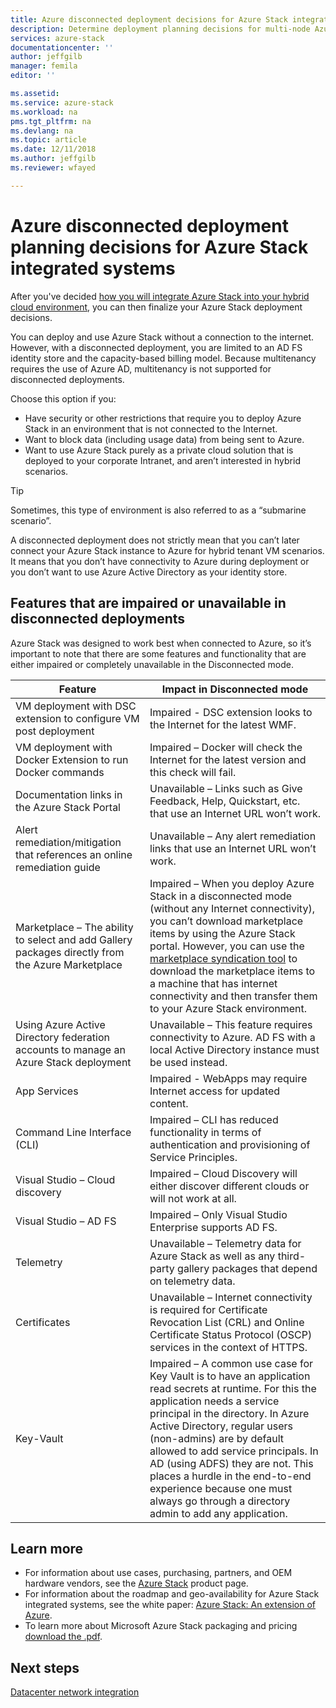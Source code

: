 ```yaml
---
title: Azure disconnected deployment decisions for Azure Stack integrated systems | Microsoft Docs
description: Determine deployment planning decisions for multi-node Azure Stack Azure-connected deployments.
services: azure-stack
documentationcenter: ''
author: jeffgilb
manager: femila
editor: ''

ms.assetid: 
ms.service: azure-stack
ms.workload: na
pms.tgt_pltfrm: na
ms.devlang: na
ms.topic: article
ms.date: 12/11/2018
ms.author: jeffgilb
ms.reviewer: wfayed

---
```

# Azure disconnected deployment planning decisions for Azure Stack integrated systems
After you've decided [how you will integrate Azure Stack into your hybrid cloud environment](azure-stack-connection-models.md), you can then finalize your Azure Stack deployment decisions.

You can deploy and use Azure Stack without a connection to the internet. However, with a disconnected deployment, you are limited to an AD FS identity store and the capacity-based billing model. Because multitenancy requires the use of Azure AD, multitenancy is not supported for disconnected deployments. 

Choose this option if you:
- Have security or other restrictions that require you to deploy Azure Stack in an environment that is not connected to the Internet.
- Want to block data (including usage data) from being sent to Azure.
- Want to use Azure Stack purely as a private cloud solution that is deployed to your corporate Intranet, and aren’t interested in hybrid scenarios.

> [!TIP]
> Sometimes, this type of environment is also referred to as a “submarine scenario”.

A disconnected deployment does not strictly mean that you can’t later connect your Azure Stack instance to Azure for hybrid tenant VM scenarios. It means that you don’t have connectivity to Azure during deployment or you don’t want to use Azure Active Directory as your identity store.

## Features that are impaired or unavailable in disconnected deployments 
Azure Stack was designed to work best when connected to Azure, so it’s important to note that there are some features and functionality that are either impaired or completely unavailable in the Disconnected mode. 

|Feature|Impact in Disconnected mode|
|-----|-----|
|VM deployment with DSC extension to configure VM post deployment|Impaired - DSC extension looks to the Internet for the latest WMF.|
|VM deployment with Docker Extension to run Docker commands|Impaired – Docker will check the Internet for the latest version and this check will fail.|
|Documentation links in the Azure Stack Portal|Unavailable – Links such as Give Feedback, Help, Quickstart, etc. that use an Internet URL won’t work.|
|Alert remediation/mitigation that references an online remediation guide|Unavailable – Any alert remediation links that use an Internet URL won’t work.|
|Marketplace – The ability to select and add Gallery packages directly from the Azure Marketplace|Impaired – When you deploy Azure Stack in a disconnected mode (without any Internet connectivity), you can’t download marketplace items by using the Azure Stack portal. However, you can use the [marketplace syndication tool](https://docs.microsoft.com/azure/azure-stack/azure-stack-download-azure-marketplace-item#download-marketplace-items-in-a-disconnected-or-a-partially-connected-scenario-with-limited-internet-connectivity) to download the marketplace items to a machine that has internet connectivity and then transfer them to your Azure Stack environment.|
|Using Azure Active Directory federation accounts to manage an Azure Stack deployment|Unavailable – This feature requires connectivity to Azure. AD FS with a local Active Directory instance must be used instead.|
|App Services|Impaired - WebApps may require Internet access for updated content.|
|Command Line Interface (CLI)|Impaired – CLI has reduced functionality in terms of authentication and provisioning of Service Principles.|
|Visual Studio – Cloud discovery|Impaired – Cloud Discovery will either discover different clouds or will not work at all.|
|Visual Studio – AD FS|Impaired – Only Visual Studio Enterprise supports AD FS.
Telemetry|Unavailable – Telemetry data for Azure Stack as well as any third-party gallery packages that depend on telemetry data.|
|Certificates|Unavailable – Internet connectivity is required for Certificate Revocation List (CRL) and Online Certificate Status Protocol (OSCP) services in the context of HTTPS.|
|Key-Vault|Impaired – A common use case for Key Vault is to have an application read secrets at runtime. For this the application needs a service principal in the directory. In Azure Active Directory, regular users (non-admins) are by default allowed to add service principals. In AD (using ADFS) they are not. This places a hurdle in the end-to-end experience because one must always go through a directory admin to add any application.| 

## Learn more
- For information about use cases, purchasing, partners, and OEM hardware vendors, see the [Azure Stack](https://azure.microsoft.com/overview/azure-stack/) product page.
- For information about the roadmap and geo-availability for Azure Stack integrated systems, see the white paper: [Azure Stack: An extension of Azure](https://azure.microsoft.com/resources/azure-stack-an-extension-of-azure/). 
- To learn more about Microsoft Azure Stack packaging and pricing [download the .pdf](https://azure.microsoft.com/mediahandler/files/resourcefiles/5bc3f30c-cd57-4513-989e-056325eb95e1/Azure-Stack-packaging-and-pricing-datasheet.pdf). 

## Next steps
[Datacenter network integration](azure-stack-network.md)